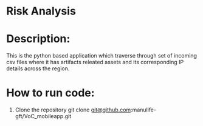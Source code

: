 # Risk Analysis

# Description: 
  This is the python based application which traverse through set of incoming csv files where it has artifacts releated assets and its corresponding IP details across the region.
  
# How to run code:

1. Clone the repository git clone git@github.com:manulife-gft/VoC_mobileapp.git
